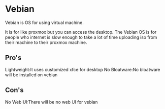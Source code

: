 # Vebian
Vebian is OS for using virtual machine.

It is for like proxmox but you can access the desktop. The Vebian OS is for people who internet is slow enough to take a lot of time uploading iso from their machine to their proxmox machine.

## Pro's

Lightweight:It uses customized xfce for desktop
No Bloatware:No bloatware will be installed on vebian

## Con's

No Web UI:There will be no web UI for vebian
